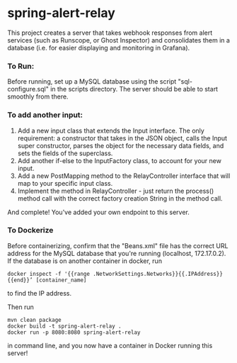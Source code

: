 # spring-alert-relay

This project creates a server that takes webhook responses from alert services (such as Runscope, or Ghost Inspector) and consolidates them in a database (i.e. for easier displaying and monitoring in Grafana).


### To Run:

Before running, set up a MySQL database using the script "sql-configure.sql" in the scripts directory. The server should be able to start smoothly from there.


### To add another input:

1. Add a new input class that extends the Input interface. The only requirement: a constructor that takes in the JSON object, calls the Input super constructor, parses the object for the necessary data fields, and sets the fields of the superclass.
2. Add another if-else to the InputFactory class, to account for your new input.
3. Add a new PostMapping method to the RelayController interface that will map to your specific input class.
4. Implement the method in RelayController - just return the process() method call with the correct factory creation String in the method call.

And complete! You've added your own endpoint to this server. 

### To Dockerize

Before containerizing, confirm that the "Beans.xml" file has the correct URL address for the MySQL database that you're running (localhost, 172.17.0.2). If the database is on another container in docker, run 
```
docker inspect -f '{{range .NetworkSettings.Networks}}{{.IPAddress}}{{end}}’ [container_name]
```
to find the IP address.

Then run
```
mvn clean package
docker build -t spring-alert-relay .
docker run -p 8080:8080 spring-alert-relay
```
in command line, and you now have a container in Docker running this server!
